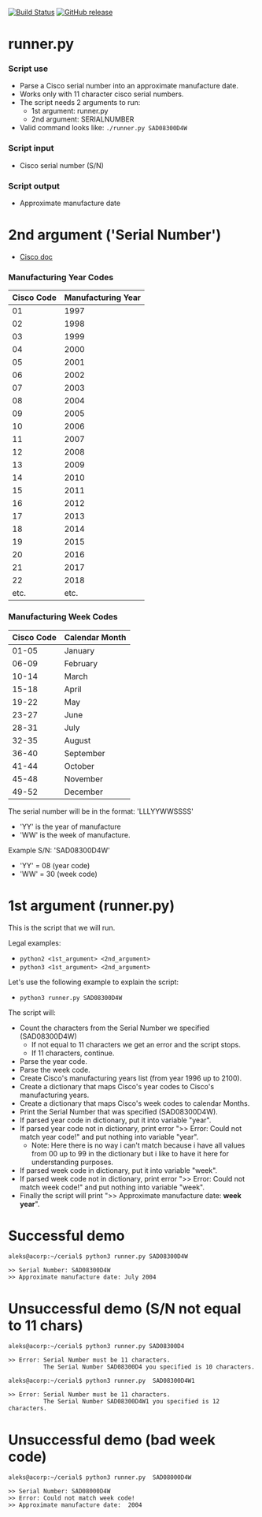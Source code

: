 [![Build Status](https://travis-ci.org/pynetscript/serial-lookup.svg?branch=master)](https://travis-ci.org/pynetscript/serial-lookup)
[![GitHub release](https://img.shields.io/badge/version-1.1-blue.svg)](https://github.com/pynetscript/serial-lookup)


# runner.py

### Script use           
- Parse a Cisco serial number into an approximate manufacture date.
- Works only with 11 character cisco serial numbers.
- The script needs 2 arguments to run:
  - 1st argument: runner.py
  - 2nd argument: SERIALNUMBER
- Valid command looks like: `./runner.py SAD08300D4W`

### Script input         
- Cisco serial number (S/N)

### Script output
- Approximate manufacture date

# 2nd argument ('Serial Number')

- [Cisco doc](https://supportforums.cisco.com/t5/lan-switching-and-routing/cisco-serial-number-lookups/td-p/1375234)

### Manufacturing Year Codes

|Cisco Code | Manufacturing Year|
|-----------|-------------------|
|01|1997| 
|02|1998|
|03|1999|
|04|2000|    
|05|2001|    
|06|2002|
|07|2003|
|08|2004|
|09|2005|
|10|2006|
|11|2007|
|12|2008|
|13|2009|
|14|2010|
|15|2011|
|16|2012|
|17|2013|
|18|2014|
|19|2015|
|20|2016|
|21|2017|
|22|2018|
|etc.|etc.|
   
### Manufacturing Week Codes

|Cisco Code | Calendar Month|
|-----------|---------------|
|01-05 | January|
|06-09 | February| 
|10-14 | March|
|15-18 | April|
|19-22 | May|
|23-27 | June|
|28-31 | July|
|32-35 | August|
|36-40 | September|
|41-44 | October|
|45-48 | November| 
|49-52 | December|

The serial number will be in the format: 'LLLYYWWSSSS'
- 'YY' is the year of manufacture
- 'WW' is the week of manufacture. 

Example S/N: 'SAD08300D4W'
- 'YY' = 08 (year code)
- 'WW' = 30 (week code)
  
  
# 1st argument (runner.py)
  
This is the script that we will run.  

Legal examples:   
- `python2 <1st_argument> <2nd_argument>`
- `python3 <1st_argument> <2nd_argument>`

Let's use the following example to explain the script:    
- `python3 runner.py SAD08300D4W`

The script will:     
- Count the characters from the Serial Number we specified (SAD08300D4W)
  - If not equal to 11 characters we get an error and the script stops.
  - If 11 characters, continue.
- Parse the year code.
- Parse the week code.
- Create Cisco's manufacturing years list (from year 1996 up to 2100).
- Create a dictionary that maps Cisco's year codes to Cisco's manufacturing years.
- Create a dictionary that maps Cisco's week codes to calendar Months.
- Print the Serial Number that was specified (SAD08300D4W).
- If parsed year code in dictionary, put it into variable "year".
- If parsed year code not in dictionary, print error ">> Error: Could not match year code!" and put nothing into variable "year".
  - Note: Here there is no way i can't match because i have all values from 00 up to 99 in the dictionary but i like to have it here for understanding purposes.
- If parsed week code in dictionary, put it into variable "week".
- If parsed week code not in dictionary, print error ">> Error: Could not match week code!" and put nothing into variable "week".
- Finally the script will print ">> Approximate manufacture date: **week** **year**".


# Successful demo

```
aleks@acorp:~/cerial$ python3 runner.py SAD08300D4W

>> Serial Number: SAD08300D4W
>> Approximate manufacture date: July 2004 
```


# Unsuccessful demo (S/N not equal to 11 chars)

```
aleks@acorp:~/cerial$ python3 runner.py SAD08300D4

>> Error: Serial Number must be 11 characters. 
          The Serial Number SAD08300D4 you specified is 10 characters. 
```

```
aleks@acorp:~/cerial$ python3 runner.py  SAD08300D4W1

>> Error: Serial Number must be 11 characters. 
          The Serial Number SAD08300D4W1 you specified is 12 characters. 
```


# Unsuccessful demo (bad week code)

```
aleks@acorp:~/cerial$ python3 runner.py  SAD08000D4W

>> Serial Number: SAD08000D4W
>> Error: Could not match week code!
>> Approximate manufacture date:  2004 
```
